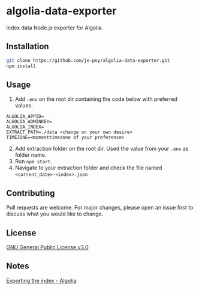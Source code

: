 # algolia-data-exporter

Index data Node.js exporter for Algolia.

## Installation

```bash
git clone https://github.com/je-poy/algolia-data-exporter.git
npm install
```

## Usage

1. Add `.env` on the root dir containing the code below with preferred values.
```dotenv
ALGOLIA_APPID=
ALGOLIA_ADMINKEY=
ALGOLIA_INDEX=
EXTRACT_PATH=./data <change on your own desire>
TIMEZONE=<momenttimezone of your preference>
```

2. Add extraction folder on the root dir. Used the value from your `.env` as folder name.
3. Run `npm start`.
4. Navigate to your extraction folder and check the file named `<current_date>-<index>.json`

## Contributing
Pull requests are welcome. For major changes, please open an issue first to discuss what you would like to change.

## License
[GNU General Public License v3.0](https://www.gnu.org/licenses/gpl-3.0.en.html)

## Notes
[Exporting the index - Algolia](https://www.algolia.com/doc/guides/sending-and-managing-data/manage-your-indices/how-to/export-an-algolia-index/?client=javascript)
